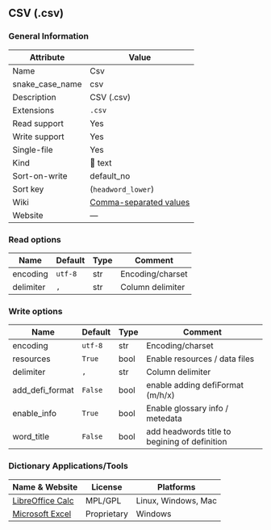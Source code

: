 ## CSV (.csv)

### General Information

| Attribute       | Value                                                                          |
| --------------- | ------------------------------------------------------------------------------ |
| Name            | Csv                                                                            |
| snake_case_name | csv                                                                            |
| Description     | CSV (.csv)                                                                     |
| Extensions      | `.csv`                                                                         |
| Read support    | Yes                                                                            |
| Write support   | Yes                                                                            |
| Single-file     | Yes                                                                            |
| Kind            | 📝 text                                                                         |
| Sort-on-write   | default_no                                                                     |
| Sort key        | (`headword_lower`)                                                             |
| Wiki            | [Comma-separated values](https://en.wikipedia.org/wiki/Comma-separated_values) |
| Website         | ―                                                                              |

### Read options

| Name      | Default | Type | Comment          |
| --------- | ------- | ---- | ---------------- |
| encoding  | `utf-8` | str  | Encoding/charset |
| delimiter | `,`     | str  | Column delimiter |

### Write options

| Name            | Default | Type | Comment                                       |
| --------------- | ------- | ---- | --------------------------------------------- |
| encoding        | `utf-8` | str  | Encoding/charset                              |
| resources       | `True`  | bool | Enable resources / data files                 |
| delimiter       | `,`     | str  | Column delimiter                              |
| add_defi_format | `False` | bool | enable adding defiFormat (m/h/x)              |
| enable_info     | `True`  | bool | Enable glossary info / metedata               |
| word_title      | `False` | bool | add headwords title to begining of definition |



### Dictionary Applications/Tools

| Name & Website                                                         | License     | Platforms           |
| ---------------------------------------------------------------------- | ----------- | ------------------- |
| [LibreOffice Calc](https://www.libreoffice.org/discover/calc/)         | MPL/GPL     | Linux, Windows, Mac |
| [Microsoft Excel](https://www.microsoft.com/en-us/microsoft-365/excel) | Proprietary | Windows             |
